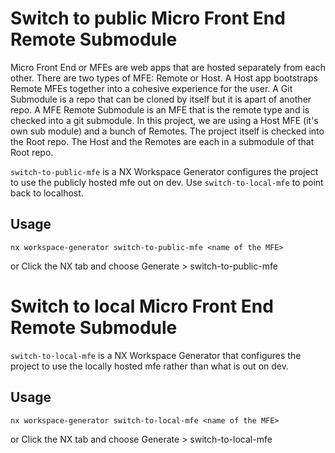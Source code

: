 # Switch to public Micro Front End Remote Submodule
Micro Front End or MFEs are web apps that are hosted separately from each other. There are two types of MFE: Remote or Host. A Host app bootstraps Remote MFEs together into a cohesive experience for the user.
A Git Submodule is a repo that can be cloned by itself but it is apart of another repo. A MFE Remote Submodule is an MFE that is the remote type and is checked into a git submodule.
In this project, we are using a Host MFE (it's own sub module) and a bunch of Remotes. The project itself is checked into the Root repo. The Host and the Remotes are each in a submodule of that Root repo.

 `switch-to-public-mfe` is a NX Workspace Generator configures the project to use the publicly hosted mfe out on dev.
 Use `switch-to-local-mfe` to point back to localhost.

## Usage
```
nx workspace-generator switch-to-public-mfe <name of the MFE>
```
or
Click the NX tab and choose Generate > switch-to-public-mfe

# Switch to local Micro Front End Remote Submodule
 `switch-to-local-mfe` is a NX Workspace Generator that configures the project to use the locally hosted mfe rather than what is out on dev.


## Usage
```
nx workspace-generator switch-to-local-mfe <name of the MFE>
```
or
Click the NX tab and choose Generate > switch-to-local-mfe